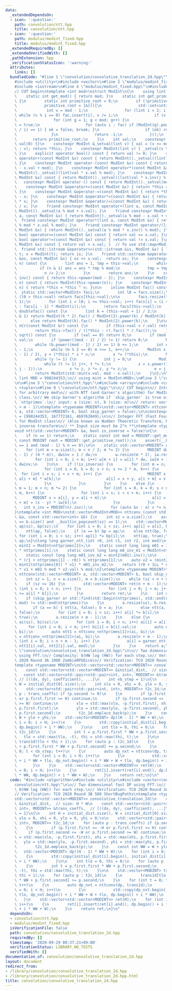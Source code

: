 ```yaml
---
data:
  _extendedDependsOn:
  - icon: ':question:'
    path: convolution/ntt.hpp
    title: convolution/ntt.hpp
  - icon: ':question:'
    path: modulus/modint_fixed.hpp
    title: modulus/modint_fixed.hpp
  _extendedRequiredBy: []
  _extendedVerifiedWith: []
  _pathExtension: hpp
  _verificationStatusIcon: ':warning:'
  attributes:
    links: []
  bundledCode: "#line 1 \"convolution/convolutive_translation_2d.hpp\"\n#include <algorithm>\n\
    #include <utility>\n#include <vector>\n#line 2 \"modulus/modint_fixed.hpp\"\n\
    #include <iostream>\n#line 4 \"modulus/modint_fixed.hpp\"\n#include <set>\n\n\
    // CUT begin\ntemplate <int mod>\nstruct ModInt\n{\n    using lint = long long;\n\
    \    static int get_mod() { return mod; }\n    static int get_primitive_root()\
    \ {\n        static int primitive_root = 0;\n        if (!primitive_root) {\n\
    \            primitive_root = [&](){\n                std::set<int> fac;\n   \
    \             int v = mod - 1;\n                for (lint i = 2; i * i <= v; i++)\
    \ while (v % i == 0) fac.insert(i), v /= i;\n                if (v > 1) fac.insert(v);\n\
    \                for (int g = 1; g < mod; g++) {\n                    bool ok\
    \ = true;\n                    for (auto i : fac) if (ModInt(g).power((mod - 1)\
    \ / i) == 1) { ok = false; break; }\n                    if (ok) return g;\n \
    \               }\n                return -1;\n            }();\n        }\n \
    \       return primitive_root;\n    }\n    int val;\n    constexpr ModInt() :\
    \ val(0) {}\n    constexpr ModInt &_setval(lint v) { val = (v >= mod ? v - mod\
    \ : v); return *this; }\n    constexpr ModInt(lint v) { _setval(v % mod + mod);\
    \ }\n    explicit operator bool() const { return val != 0; }\n    constexpr ModInt\
    \ operator+(const ModInt &x) const { return ModInt()._setval((lint)val + x.val);\
    \ }\n    constexpr ModInt operator-(const ModInt &x) const { return ModInt()._setval((lint)val\
    \ - x.val + mod); }\n    constexpr ModInt operator*(const ModInt &x) const { return\
    \ ModInt()._setval((lint)val * x.val % mod); }\n    constexpr ModInt operator/(const\
    \ ModInt &x) const { return ModInt()._setval((lint)val * x.inv() % mod); }\n \
    \   constexpr ModInt operator-() const { return ModInt()._setval(mod - val); }\n\
    \    constexpr ModInt &operator+=(const ModInt &x) { return *this = *this + x;\
    \ }\n    constexpr ModInt &operator-=(const ModInt &x) { return *this = *this\
    \ - x; }\n    constexpr ModInt &operator*=(const ModInt &x) { return *this = *this\
    \ * x; }\n    constexpr ModInt &operator/=(const ModInt &x) { return *this = *this\
    \ / x; }\n    friend constexpr ModInt operator+(lint a, const ModInt &x) { return\
    \ ModInt()._setval(a % mod + x.val); }\n    friend constexpr ModInt operator-(lint\
    \ a, const ModInt &x) { return ModInt()._setval(a % mod - x.val + mod); }\n  \
    \  friend constexpr ModInt operator*(lint a, const ModInt &x) { return ModInt()._setval(a\
    \ % mod * x.val % mod); }\n    friend constexpr ModInt operator/(lint a, const\
    \ ModInt &x) { return ModInt()._setval(a % mod * x.inv() % mod); }\n    constexpr\
    \ bool operator==(const ModInt &x) const { return val == x.val; }\n    constexpr\
    \ bool operator!=(const ModInt &x) const { return val != x.val; }\n    bool operator<(const\
    \ ModInt &x) const { return val < x.val; }  // To use std::map<ModInt, T>\n  \
    \  friend std::istream &operator>>(std::istream &is, ModInt &x) { lint t; is >>\
    \ t; x = ModInt(t); return is; }\n    friend std::ostream &operator<<(std::ostream\
    \ &os, const ModInt &x) { os << x.val;  return os; }\n    constexpr lint power(lint\
    \ n) const {\n        lint ans = 1, tmp = this->val;\n        while (n) {\n  \
    \          if (n & 1) ans = ans * tmp % mod;\n            tmp = tmp * tmp % mod;\n\
    \            n /= 2;\n        }\n        return ans;\n    }\n    constexpr lint\
    \ inv() const { return this->power(mod - 2); }\n    constexpr ModInt operator^(lint\
    \ n) const { return ModInt(this->power(n)); }\n    constexpr ModInt &operator^=(lint\
    \ n) { return *this = *this ^ n; }\n\n    inline ModInt fac() const {\n      \
    \  static std::vector<ModInt> facs;\n        int l0 = facs.size();\n        if\
    \ (l0 > this->val) return facs[this->val];\n\n        facs.resize(this->val +\
    \ 1);\n        for (int i = l0; i <= this->val; i++) facs[i] = (i == 0 ? ModInt(1)\
    \ : facs[i - 1] * ModInt(i));\n        return facs[this->val];\n    }\n\n    ModInt\
    \ doublefac() const {\n        lint k = (this->val + 1) / 2;\n        if (this->val\
    \ & 1) return ModInt(k * 2).fac() / ModInt(2).power(k) / ModInt(k).fac();\n  \
    \      else return ModInt(k).fac() * ModInt(2).power(k);\n    }\n\n    ModInt\
    \ nCr(const ModInt &r) const {\n        if (this->val < r.val) return ModInt(0);\n\
    \        return this->fac() / ((*this - r).fac() * r.fac());\n    }\n\n    ModInt\
    \ sqrt() const {\n        if (val == 0) return 0;\n        if (mod == 2) return\
    \ val;\n        if (power((mod - 1) / 2) != 1) return 0;\n        ModInt b = 1;\n\
    \        while (b.power((mod - 1) / 2) == 1) b += 1;\n        int e = 0, m = mod\
    \ - 1;\n        while (m % 2 == 0) m >>= 1, e++;\n        ModInt x = power((m\
    \ - 1) / 2), y = (*this) * x * x;\n        x *= (*this);\n        ModInt z = b.power(m);\n\
    \        while (y != 1) {\n            int j = 0;\n            ModInt t = y;\n\
    \            while (t != 1) j++, t *= t;\n            z = z.power(1LL << (e -\
    \ j - 1));\n            x *= z, z *= z, y *= z;\n            e = j;\n        }\n\
    \        return ModInt(std::min(x.val, mod - x.val));\n    }\n};\n\n// constexpr\
    \ lint MOD = 998244353;\n// using mint = ModInt<MOD>;\n#line 3 \"convolution/ntt.hpp\"\
    \n\n#line 5 \"convolution/ntt.hpp\"\n#include <array>\n#include <cassert>\n#include\
    \ <tuple>\n#line 9 \"convolution/ntt.hpp\"\n\n// CUT begin\n// Integer convolution\
    \ for arbitrary mod\n// with NTT (and Garner's algorithm) for ModInt / ModIntRuntime\
    \ class.\n// We skip Garner's algorithm if `skip_garner` is true or mod is in\
    \ `nttprimes`.\n// input: a (size: n), b (size: m)\n// return: vector (size: n\
    \ + m - 1)\ntemplate <typename MODINT>\nstd::vector<MODINT> nttconv(std::vector<MODINT>\
    \ a, std::vector<MODINT> b, bool skip_garner = false);\n\nconstexpr int nttprimes[3]\
    \ = {998244353, 167772161, 469762049};\n\n// Integer FFT (Fast Fourier Transform)\
    \ for ModInt class\n// (Also known as Number Theoretic Transform, NTT)\n// is_inverse:\
    \ inverse transform\n// ** Input size must be 2^n **\ntemplate <typename MODINT>\n\
    void ntt(std::vector<MODINT> &a, bool is_inverse = false)\n{\n    int n = a.size();\n\
    \    if (n == 1) return;\n    static const int mod = MODINT::get_mod();\n    static\
    \ const MODINT root = MODINT::get_primitive_root();\n    assert(__builtin_popcount(n)\
    \ == 1 and (mod - 1) % n == 0);\n\n    static std::vector<MODINT> w{1}, iw{1};\n\
    \    for (int m = w.size(); m < n / 2; m *= 2) {\n        MODINT dw = root.power((mod\
    \ - 1) / (4 * m)), dwinv = 1 / dw;\n        w.resize(m * 2), iw.resize(m * 2);\n\
    \        for (int i = 0; i < m; i++) w[m + i] = w[i] * dw, iw[m + i] = iw[i] *\
    \ dwinv;\n    }\n\n    if (!is_inverse) {\n        for (int m = n; m >>= 1;) {\n\
    \            for (int s = 0, k = 0; s < n; s += 2 * m, k++) {\n              \
    \  for (int i = s; i < s + m; i++) {\n                    MODINT x = a[i], y =\
    \ a[i + m] * w[k];\n                    a[i] = x + y, a[i + m] = x - y;\n    \
    \            }\n            }\n        }\n    }\n    else {\n        for (int\
    \ m = 1; m < n; m *= 2) {\n            for (int s = 0, k = 0; s < n; s += 2 *\
    \ m, k++) {\n                for (int i = s; i < s + m; i++) {\n             \
    \       MODINT x = a[i], y = a[i + m];\n                    a[i] = x + y, a[i\
    \ + m] = (x - y) * iw[k];\n                }\n            }\n        }\n     \
    \   int n_inv = MODINT(n).inv();\n        for (auto &v : a) v *= n_inv;\n    }\n\
    }\ntemplate <int MOD>\nstd::vector<ModInt<MOD>> nttconv_(const std::vector<int>\
    \ &a, const std::vector<int> &b) {\n    int sz = a.size();\n    assert(a.size()\
    \ == b.size() and __builtin_popcount(sz) == 1);\n    std::vector<ModInt<MOD>>\
    \ ap(sz), bp(sz);\n    for (int i = 0; i < sz; i++) ap[i] = a[i], bp[i] = b[i];\n\
    \    ntt(ap, false);\n    if (a == b) bp = ap;\n    else ntt(bp, false);\n   \
    \ for (int i = 0; i < sz; i++) ap[i] *= bp[i];\n    ntt(ap, true);\n    return\
    \ ap;\n}\nlong long garner_ntt_(int r0, int r1, int r2, int mod)\n{\n    using\
    \ mint2 = ModInt<nttprimes[2]>;\n    static const long long m01 = 1LL * nttprimes[0]\
    \ * nttprimes[1];\n    static const long long m0_inv_m1 = ModInt<nttprimes[1]>(nttprimes[0]).inv();\n\
    \    static const long long m01_inv_m2 = mint2(m01).inv();\n\n    int v1 = (m0_inv_m1\
    \ * (r1 + nttprimes[1] - r0)) % nttprimes[1];\n    auto v2 = (mint2(r2) - r0 -\
    \ mint2(nttprimes[0]) * v1) * m01_inv_m2;\n    return (r0 + 1LL * nttprimes[0]\
    \ * v1 + m01 % mod * v2.val) % mod;\n}\ntemplate <typename MODINT>\nstd::vector<MODINT>\
    \ nttconv(std::vector<MODINT> a, std::vector<MODINT> b, bool skip_garner)\n{\n\
    \    int sz = 1, n = a.size(), m = b.size();\n    while (sz < n + m) sz <<= 1;\n\
    \    if (sz <= 16) {\n        std::vector<MODINT> ret(n + m - 1);\n        for\
    \ (int i = 0; i < n; i++) {\n            for (int j = 0; j < m; j++) ret[i + j]\
    \ += a[i] * b[j];\n        }\n        return ret;\n    }\n    int mod = MODINT::get_mod();\n\
    \    if (skip_garner or std::find(std::begin(nttprimes), std::end(nttprimes),\
    \ mod) != std::end(nttprimes))\n    {\n        a.resize(sz), b.resize(sz);\n \
    \       if (a == b) { ntt(a, false); b = a; }\n        else ntt(a, false), ntt(b,\
    \ false);\n        for (int i = 0; i < sz; i++) a[i] *= b[i];\n        ntt(a,\
    \ true);\n        a.resize(n + m - 1);\n    }\n    else {\n        std::vector<int>\
    \ ai(sz), bi(sz);\n        for (int i = 0; i < n; i++) ai[i] = a[i].val;\n   \
    \     for (int i = 0; i < m; i++) bi[i] = b[i].val;\n        auto ntt0 = nttconv_<nttprimes[0]>(ai,\
    \ bi);\n        auto ntt1 = nttconv_<nttprimes[1]>(ai, bi);\n        auto ntt2\
    \ = nttconv_<nttprimes[2]>(ai, bi);\n        a.resize(n + m - 1);\n        for\
    \ (int i = 0; i < n + m - 1; i++) {\n            a[i] = garner_ntt_(ntt0[i].val,\
    \ ntt1[i].val, ntt2[i].val, mod);\n        }\n    }\n    return a;\n}\n#line 5\
    \ \"convolution/convolutive_translation_2d.hpp\"\n\n// Two dimensional fast DP\
    \ using FFT.\n// Complexity: O(HW log (HW)) for each step.\n// Verification: TCO\
    \ 2020 Round 3A 1000 ZombieRPGDice\n// Verification: TCO 2020 Round 3B 500 ShortBugPaths\n\
    template <typename MODINT>\nstd::vector<std::vector<MODINT>> convolutive_translation_2d(\n\
    \    const std::vector<std::vector<MODINT>> &initial_dist,  // size: H * W\n \
    \   const std::vector<std::pair<std::pair<int, int>, MODINT>> &trans_coeffs, \
    \ // [((dx, dy), coefficient), ...]\n    int nb_step = 1)\n{\n    int H = initial_dist.size(),\
    \ W = initial_dist[0].size();\n    int xlo = 0, xhi = 0, ylo = 0, yhi = 0;\n\n\
    \    std::vector<std::pair<std::pair<int, int>, MODINT>> t2c_1d;\n    for (auto\
    \ p : trans_coeffs) if (p.second != 0)\n    {\n        if (p.first.first <= -H\
    \ or p.first.first >= H) continue;\n        if (p.first.second <= -W or p.first.second\
    \ >= W) continue;\n        xlo = std::max(xlo, -p.first.first), xhi = std::max(xhi,\
    \ p.first.first);\n        ylo = std::max(ylo, -p.first.second), yhi = std::max(yhi,\
    \ p.first.second);\n        t2c_1d.emplace_back(p);\n    }\n    const int WW =\
    \ W + ylo + yhi;\n    std::vector<MODINT> dp((H - 1) * WW + W);\n    for (int\
    \ i = 0; i < H; i++)\n    {\n        std::copy(initial_dist[i].begin(), initial_dist[i].end(),\
    \ dp.begin() + i * WW);\n    }\n\n    int tlo = 0, thi = 0;\n    for (auto p :\
    \ t2c_1d)\n    {\n        int t = p.first.first * WW + p.first.second;\n     \
    \   tlo = std::max(tlo, -t), thi = std::max(thi, t);\n    }\n\n    std::vector<MODINT>\
    \ trans1d(tlo + thi + 1);\n    for (auto p : t2c_1d)\n    {\n        trans1d[tlo\
    \ + p.first.first * WW + p.first.second] += p.second;\n    }\n    for (int t =\
    \ 0; t < nb_step; t++)\n    {\n        auto dp_nxt = nttconv(dp, trans1d);\n \
    \       for (int i = 0; i < H; i++)\n        {\n            std::copy(dp_nxt.begin()\
    \ + i * WW + tlo, dp_nxt.begin() + i * WW + W + tlo, dp.begin() + i * WW);\n \
    \       }\n    }\n    std::vector<std::vector<MODINT>> ret(H);\n    for (int i\
    \ = 0; i < H; i++)\n    {\n        ret[i].insert(ret[i].end(), dp.begin() + i\
    \ * WW, dp.begin() + i * WW + W);\n    }\n    return ret;\n}\n"
  code: "#include <algorithm>\n#include <utility>\n#include <vector>\n#include \"\
    convolution/ntt.hpp\"\n\n// Two dimensional fast DP using FFT.\n// Complexity:\
    \ O(HW log (HW)) for each step.\n// Verification: TCO 2020 Round 3A 1000 ZombieRPGDice\n\
    // Verification: TCO 2020 Round 3B 500 ShortBugPaths\ntemplate <typename MODINT>\n\
    std::vector<std::vector<MODINT>> convolutive_translation_2d(\n    const std::vector<std::vector<MODINT>>\
    \ &initial_dist,  // size: H * W\n    const std::vector<std::pair<std::pair<int,\
    \ int>, MODINT>> &trans_coeffs,  // [((dx, dy), coefficient), ...]\n    int nb_step\
    \ = 1)\n{\n    int H = initial_dist.size(), W = initial_dist[0].size();\n    int\
    \ xlo = 0, xhi = 0, ylo = 0, yhi = 0;\n\n    std::vector<std::pair<std::pair<int,\
    \ int>, MODINT>> t2c_1d;\n    for (auto p : trans_coeffs) if (p.second != 0)\n\
    \    {\n        if (p.first.first <= -H or p.first.first >= H) continue;\n   \
    \     if (p.first.second <= -W or p.first.second >= W) continue;\n        xlo\
    \ = std::max(xlo, -p.first.first), xhi = std::max(xhi, p.first.first);\n     \
    \   ylo = std::max(ylo, -p.first.second), yhi = std::max(yhi, p.first.second);\n\
    \        t2c_1d.emplace_back(p);\n    }\n    const int WW = W + ylo + yhi;\n \
    \   std::vector<MODINT> dp((H - 1) * WW + W);\n    for (int i = 0; i < H; i++)\n\
    \    {\n        std::copy(initial_dist[i].begin(), initial_dist[i].end(), dp.begin()\
    \ + i * WW);\n    }\n\n    int tlo = 0, thi = 0;\n    for (auto p : t2c_1d)\n\
    \    {\n        int t = p.first.first * WW + p.first.second;\n        tlo = std::max(tlo,\
    \ -t), thi = std::max(thi, t);\n    }\n\n    std::vector<MODINT> trans1d(tlo +\
    \ thi + 1);\n    for (auto p : t2c_1d)\n    {\n        trans1d[tlo + p.first.first\
    \ * WW + p.first.second] += p.second;\n    }\n    for (int t = 0; t < nb_step;\
    \ t++)\n    {\n        auto dp_nxt = nttconv(dp, trans1d);\n        for (int i\
    \ = 0; i < H; i++)\n        {\n            std::copy(dp_nxt.begin() + i * WW +\
    \ tlo, dp_nxt.begin() + i * WW + W + tlo, dp.begin() + i * WW);\n        }\n \
    \   }\n    std::vector<std::vector<MODINT>> ret(H);\n    for (int i = 0; i < H;\
    \ i++)\n    {\n        ret[i].insert(ret[i].end(), dp.begin() + i * WW, dp.begin()\
    \ + i * WW + W);\n    }\n    return ret;\n}\n"
  dependsOn:
  - convolution/ntt.hpp
  - modulus/modint_fixed.hpp
  isVerificationFile: false
  path: convolution/convolutive_translation_2d.hpp
  requiredBy: []
  timestamp: '2020-09-29 00:37:21+09:00'
  verificationStatus: LIBRARY_NO_TESTS
  verifiedWith: []
documentation_of: convolution/convolutive_translation_2d.hpp
layout: document
redirect_from:
- /library/convolution/convolutive_translation_2d.hpp
- /library/convolution/convolutive_translation_2d.hpp.html
title: convolution/convolutive_translation_2d.hpp
---
```

